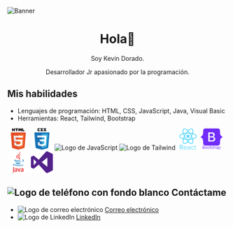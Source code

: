 ![Banner]()
 <div align="center">

# Hola👋
Soy Kevin Dorado.
 
 Desarrollador Jr apasionado por la programación.
</div>


 
 
## Mis habilidades
- Lenguajes de programación: HTML, CSS, JavaScript, Java, Visual Basic
- Herramientas: React, Tailwind, Bootstrap

<p>
<img src="https://raw.githubusercontent.com/devicons/devicon/master/icons/html5/html5-original-wordmark.svg" alt="Logo de HTML" width="50">
  <img src="https://raw.githubusercontent.com/devicons/devicon/master/icons/css3/css3-original-wordmark.svg" alt="Logo de CSS" width="50">
  <img src="https://cdn.jsdelivr.net/gh/devicons/devicon/icons/javascript/javascript-plain.svg" alt="Logo de JavaScript" width="40">
  <img src="https://www.vectorlogo.zone/logos/tailwindcss/tailwindcss-icon.svg" alt="Logo de Tailwind" width="50">
  <img src="https://raw.githubusercontent.com/devicons/devicon/master/icons/react/react-original-wordmark.svg" alt="Logo de React" width="50">
  <img src="https://raw.githubusercontent.com/devicons/devicon/master/icons/bootstrap/bootstrap-plain-wordmark.svg" alt="Logo de Bootstrap" width="50">
  <img src="https://raw.githubusercontent.com/devicons/devicon/master/icons/java/java-original-wordmark.svg" alt="Logo de Java" width="50">
  <img src="https://raw.githubusercontent.com/devicons/devicon/master/icons/visualstudio/visualstudio-plain.svg" alt="Logo de Visual Basic" width="50">





## <img src="https://cdn-icons-png.flaticon.com/256/1034/1034282.png" alt="Logo de teléfono con fondo blanco" width="30"> Contáctame

- <img src="https://cdn-icons-png.flaticon.com/512/732/732200.png" alt="Logo de correo electrónico" width="20"> [Correo electrónico](mailto:kevindorado2811@gmail.com)
- <img src="https://cdn-icons-png.flaticon.com/512/174/174857.png" alt="Logo de LinkedIn" width="20"> [LinkedIn](https://www.linkedin.com/in/kevin-dorado-64677a25b/)
